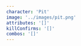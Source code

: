 ```yaml
---
character: 'Pit'
image: '../images/pit.png'
attributes: '[]'
killConfirms: '[]'
combos: '[]'
---
```

